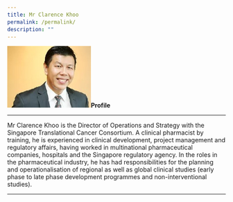 ```yaml
---
title: Mr Clarence Khoo
permalink: /permalink/
description: ""
---
```


![](/images/Leadership/mrkhoo.jpeg)**Profile** 

* * *

Mr Clarence Khoo is the Director of Operations and Strategy with the Singapore Translational Cancer Consortium. A clinical pharmacist by training, he is experienced in clinical development, project management and regulatory affairs, having worked in multinational pharmaceutical companies, hospitals and the Singapore regulatory agency. In the roles in the pharmaceutical industry, he has had responsibilities for the planning and operationalisation of regional as well as global clinical studies (early phase to late phase development programmes and non-interventional studies). 

* * *